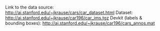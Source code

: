 Link to the data source: http://ai.stanford.edu/~jkrause/cars/car_dataset.html 
Dataset: http://ai.stanford.edu/~jkrause/car196/car_ims.tgz
Devkit (labels & bounding boxes): http://ai.stanford.edu/~jkrause/car196/cars_annos.mat
